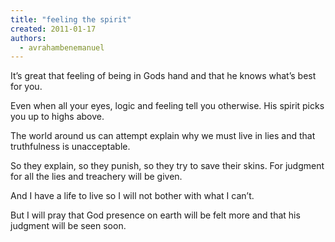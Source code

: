 ```yaml
---
title: "feeling the spirit"
created: 2011-01-17
authors: 
  - avrahambenemanuel
---
```


It’s great that feeling of being in Gods hand and that he knows what’s best for you.

Even when all your eyes, logic and feeling tell you otherwise. His spirit picks you up to highs above.

The world around us can attempt explain why we must live in lies and that truthfulness is unacceptable.

So they explain, so they punish, so they try to save their skins. For judgment for all the lies and treachery will be given.

And I have a life to live so I will not bother with what I can’t.

But I will pray that God presence on earth will be felt more and that his judgment will be seen soon.
